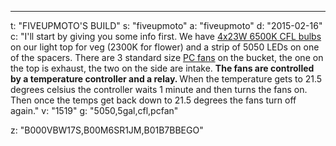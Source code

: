 ---
t: "FIVEUPMOTO'S BUILD"
s: "fiveupmoto"
a: "fiveupmoto"
d: "2015-02-16"
c: "I'll start by giving you some info first. We have <a href='http://www.amazon.com/s/?_encoding=UTF8&camp=1789&creative=390957&field-keywords=23w%20cfl&linkCode=ur2&rh=i%3Aaps%2Ck%3A23w%20cfl&tag=spacbuck-20&url=search-alias%3Daps&linkId=TOD5YZ7WINHSD7WK'>4x23W 6500K CFL bulbs</a> on our light top for veg (2300K for flower) and a strip of 5050 LEDs on one of the spacers. There are 3 standard size <a href='http://www.amazon.com/gp/product/B002R9RBO0/ref=as_li_tl?ie=UTF8&camp=1789&creative=390957&creativeASIN=B002R9RBO0&linkCode=as2&tag=spacbuck-20&linkId=7A2LO6CV2AZYV5CP'>PC fans</a> on the bucket, the one on the top is exhaust, the two on the side are intake. <strong>The fans are controlled by a temperature controller and a relay. </strong>When the temperature gets to 21.5 degrees celsius the controller waits 1 minute and then turns the fans on. Then once the temps get back down to 21.5 degrees the fans turn off again."
v: "1519"
g: "5050,5gal,cfl,pcfan"

z: "B000VBW17S,B00M6SR1JM,B01B7BBEGO"
